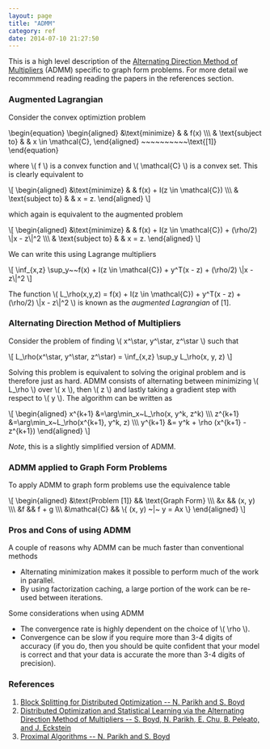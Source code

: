 ```yaml
---
layout: page
title: "ADMM"
category: ref
date: 2014-07-10 21:27:50
---
```


This is a high level description of the [Alternating Direction Method of Multipliers][admm_distr_stats] (ADMM) specific to graph form problems. For more detail we recommmend reading reading the papers in the references section.


### Augmented Lagrangian

Consider the convex optimiztion problem

\\begin{equation}
	\\begin{aligned}
    &\\text{minimize}
    & & f(x) \\\\\\
    & \\text{subject to} 
    & & x \\in \\mathcal{C},
	\\end{aligned} ~~~~~~~~~~\\text{[1]}
\\end{equation}

where \\( f \\) is a convex function and \\( \\mathcal{C} \\) is a convex set. This is clearly equivalent to 

\\[
	\\begin{aligned}
    &\\text{minimize}
    & & f(x) + I(z \\in \\mathcal{C}) \\\\\\
    & \\text{subject to} 
    & & x = z.
	\\end{aligned}
\\]

which again is equivalent to the augmented problem

\\[
	\\begin{aligned}
    &\\text{minimize}
    & & f(x) + I(z \\in \\mathcal{C}) + (\\rho/2) \\|x - z\\|^2 \\\\\\
    & \\text{subject to} 
    & & x = z.
	\\end{aligned}
\\]

We can write this using Lagrange multipliers

\\[
  \\inf\_{x,z} \\sup\_y~~f(x) + I(z \\in \\mathcal{C}) + y^T(x - z) + (\\rho/2) \\|x - z\\|^2
\\]

The function \\( L\_\\rho(x,y,z) = f(x) + I(z \\in \\mathcal{C}) + y^T(x - z) + (\\rho/2) \\|x - z\\|^2 \\) is known as the _augmented Lagrangian_ of [1].

### Alternating Direction Method of Multipliers

Consider the problem of finding \\( x^\\star, y^\\star, z^\\star \\) such that

\\[
  L\_\\rho(x^\\star, y^\\star, z^\\star) = \\inf\_{x,z} \\sup\_y L\_\\rho(x, y, z)
\\]

Solving this problem is equivalent to solving the original problem and is therefore just as hard. ADMM consists of alternating between minimizing \\( L\_\\rho \\) over \\( x \\), then \\( z \\) and lastly taking a gradient step with respect to \\( y \\). The algorithm can be written as 

\\[
  \\begin{aligned}
     x^{k+1} &=\\arg\\min\_x~L\_\\rho(x, y^k, z^k) \\\\\\
     z^{k+1} &=\\arg\\min\_x~L\_\\rho(x^{k+1}, y^k, z) \\\\\\
     y^{k+1} &= y^k + \\rho (x^{k+1} - z^{k+1})
	\\end{aligned}
\\]

_Note_, this is a slightly simplified version of ADMM.

### ADMM applied to Graph Form Problems

To apply ADMM to graph form problems use the equivalence table

\\[
  \\begin{aligned}
    &\\text{Problem [1]} && \\text\{Graph Form\} \\\\\\
    &x                   && (x, y) \\\\\\
    &f                   && f + g  \\\\\\
    &\\mathcal{C}        && \\{ (x, y) ~\|~ y = Ax \\}
  \\end{aligned}
\\]


### Pros and Cons of using ADMM

A couple of reasons why ADMM can be much faster than conventional methods
 
  + Alternating minimization makes it possible to perform much of the work in parallel.
  + By using factorization caching, a large portion of the work can be re-used between iterations.

Some considerations when using ADMM

  + The convergence rate is highly dependent on the choice of \\( \\rho \\).
  + Convergence can be slow if you require more than 3-4 digits of accuracy (if you do, then you should be quite confident that your model is correct and that your data is accurate the more than 3-4 digits of precision).


### References
1. [Block Splitting for Distributed Optimization -- N. Parikh and S. Boyd][block_splitting]
2. [Distributed Optimization and Statistical Learning via the Alternating Direction Method of Multipliers -- S. Boyd, N. Parikh, E. Chu, B. Peleato, and J. Eckstein][admm_distr_stats]
3. [Proximal Algorithms -- N. Parikh and S. Boyd][prox_algs]

[block_splitting]: http://www.stanford.edu/~boyd/papers/block_splitting.html "Block Splitting for Distributed Optimization -- N. Parikh and S. Boyd"

[admm_distr_stats]: http://www.stanford.edu/~boyd/papers/block_splitting.html "Distributed Optimization and Statistical Learning via the Alternating Direction Method of Multipliers -- S. Boyd, N. Parikh, E. Chu, B. Peleato, and J. Eckstein"

[prox_algs]: http://www.stanford.edu/~boyd/papers/prox_algs.html "Proximal Algorithms -- N. Parikh and S. Boyd"

